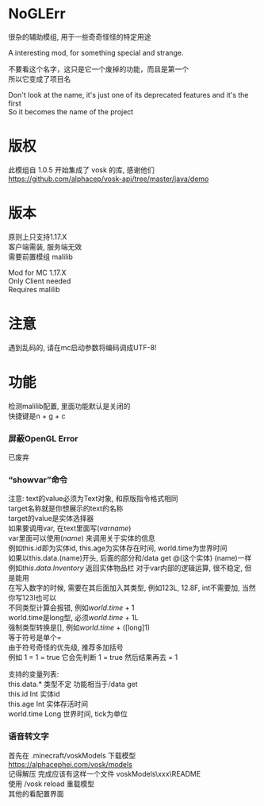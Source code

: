 # NoGLErr
很杂的辅助模组,
用于一些奇奇怪怪的特定用途

A interesting mod,
for something special and strange.

不要看这个名字，这只是它一个废掉的功能，而且是第一个  
所以它变成了项目名

Don't look at the name, it's just one of its deprecated features and it's the first  
So it becomes the name of the project

# 版权
此模组自 1.0.5 开始集成了 vosk 的库, 感谢他们  
https://github.com/alphacep/vosk-api/tree/master/java/demo  

# 版本
原则上只支持1.17.X  
客户端需装, 服务端无效  
需要前置模组 malilib  

Mod for MC 1.17.X  
Only Client needed  
Requires malilib

# 注意
遇到乱码的, 请在mc启动参数将编码调成UTF-8!  

# 功能
检测malilib配置, 里面功能默认是关闭的  
快捷键是n + g + c
### 屏蔽OpenGL Error
已废弃
### “showvar”命令
注意: text的value必须为Text对象, 和原版指令格式相同  
target名称就是你想展示的text的名称  
target的value是实体选择器  
如果要调用var, 在text里面写$(var name)$  
var里面可以使用$(name)$ 来调用关于实体的信息  
例如this.id即为实体id, this.age为实体存在时间, world.time为世界时间  
如果以this.data.(name)开头, 后面的部分和/data get @(这个实体) (name)一样  
例如$this.data.Inventory$ 返回实体物品栏 
对于var内部的逻辑运算, 很不稳定, 但是能用  
在写入数字的时候, 需要在其后面加入其类型, 例如123L, 12.8F, int不需要加, 当然你写123I也可以  
不同类型计算会报错, 例如$world.time$ + 1  
world.time是long型, 必须$world.time$ + 1L  
强制类型转换是[], 例如$world.time$ + ([long]1)  
等于符号是单个=  
由于符号奇怪的优先级, 推荐多加括号  
例如 1 = 1 = true 它会先判断 1 = true 然后结果再去 = 1   


支持的变量列表:  
this.data.* 类型不定 功能相当于/data get  
this.id Int 实体id  
this.age Int 实体存活时间  
world.time Long 世界时间, tick为单位

### 语音转文字
首先在 .minecraft/voskModels 下载模型 https://alphacephei.com/vosk/models  
记得解压 完成应该有这样一个文件 voskModels\xxx\README  
使用 /vosk reload 重载模型  
其他的看配置界面  
